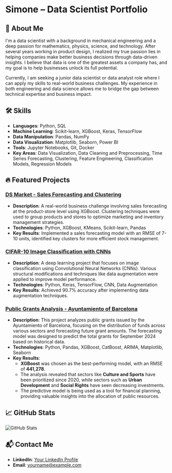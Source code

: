 # **Simone** – Data Scientist Portfolio

## 👋 **About Me**

I'm a data scientist with a background in mechanical engineering and a deep passion for mathematics, physics, science, and technology. After several years working in product design, I realized my true passion lies in helping companies make better business decisions through data-driven insights. I believe that data is one of the greatest assets a company has, and my goal is to help businesses unlock its full potential.

Currently, I am seeking a junior data scientist or data analyst role where I can apply my skills to real-world business challenges. My experience in both engineering and data science allows me to bridge the gap between technical expertise and business impact.

## 🛠️ **Skills**
- **Languages**: Python, SQL
- **Machine Learning**: Scikit-learn, XGBoost, Keras, TensorFlow
- **Data Manipulation**: Pandas, NumPy
- **Data Visualization**: Matplotlib, Seaborn, Power BI
- **Tools**: Jupyter Notebooks, Git, Docker
- **Key Areas**: Data Visualization, Data Cleaning and Preprocessing, Time Series Forecasting, Clustering, Feature Engineering, Classification Models, Regression Models

## 🔥 **Featured Projects**

### [DS Market - Sales Forecasting and Clustering](link_to_repo)
- **Description**: A real-world business challenge involving sales forecasting at the product-store level using XGBoost. Clustering techniques were used to group products and stores to optimize marketing and inventory management strategies.
- **Technologies**: Python, XGBoost, KMeans, Scikit-learn, Pandas
- **Key Results**: Implemented a sales forecasting model with an RMSE of 7-10 units, identified key clusters for more efficient stock management.

### [CIFAR-10 Image Classification with CNNs](link_to_repo)
- **Description**: A deep learning project that focuses on image classification using Convolutional Neural Networks (CNNs). Various structural modifications and techniques like data augmentation were applied to improve model performance.
- **Technologies**: Python, Keras, TensorFlow, CNN, Data Augmentation
- **Key Results**: Achieved 90.7% accuracy after implementing data augmentation techniques.

### [Public Grants Analysis - Ayuntamiento of Barcelona](link_to_repo)
- **Description**: This project analyzes public grants issued by the Ayuntamiento of Barcelona, focusing on the distribution of funds across various sectors and forecasting future grant amounts. The forecasting model was designed to predict the total grants for September 2024 based on historical data.
- **Technologies**: Python, Pandas, XGBoost, CatBoost, ARIMA, Matplotlib, Seaborn
- **Key Results**: 
  - **XGBoost** was chosen as the best-performing model, with an RMSE of **441,278**.
  - The analysis revealed that sectors like **Culture and Sports** have been prioritized since 2020, while sectors such as **Urban Development** and **Social Rights** have seen decreasing investments.
  - The predictive model is being used as a tool for financial planning, providing valuable insights into the allocation of public resources.

## 📈 **GitHub Stats**
![GitHub Stats](https://github-readme-stats.vercel.app/api?username=yourusername&show_icons=true&theme=radical)

## 📬 **Contact Me**
- **LinkedIn**: [Your LinkedIn Profile](https://linkedin.com/in/yourprofile)
- **Email**: yourname@example.com
